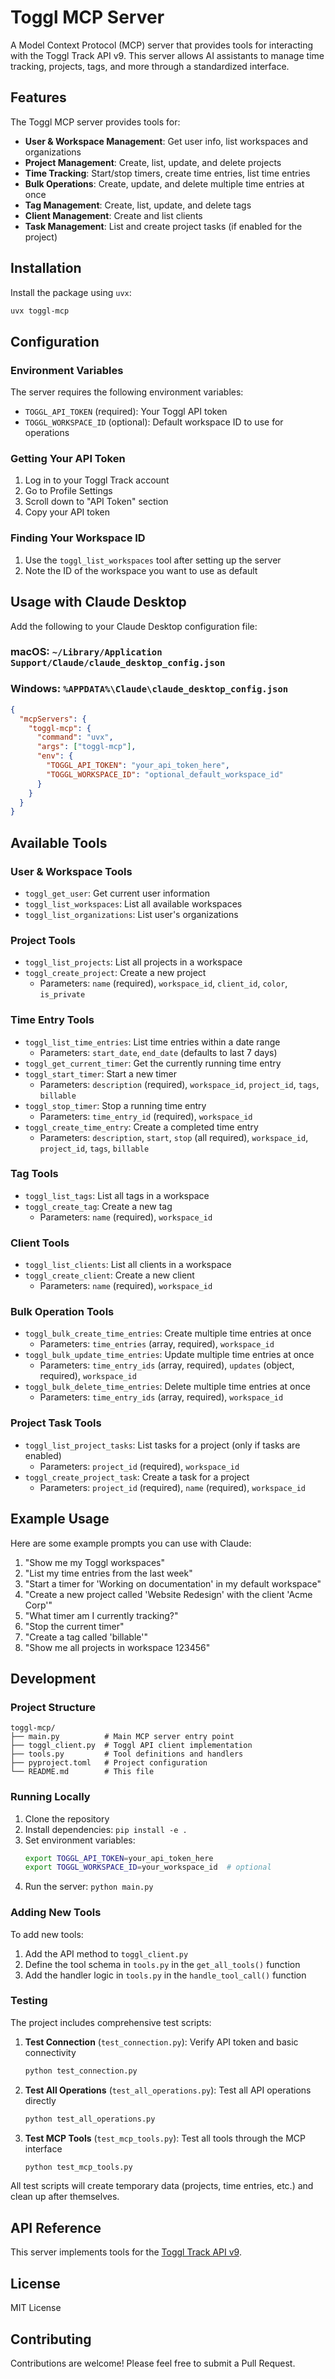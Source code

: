 # Toggl MCP Server

A Model Context Protocol (MCP) server that provides tools for interacting with the Toggl Track API v9. This server allows AI assistants to manage time tracking, projects, tags, and more through a standardized interface.

## Features

The Toggl MCP server provides tools for:

- **User & Workspace Management**: Get user info, list workspaces and organizations
- **Project Management**: Create, list, update, and delete projects
- **Time Tracking**: Start/stop timers, create time entries, list time entries
- **Bulk Operations**: Create, update, and delete multiple time entries at once
- **Tag Management**: Create, list, update, and delete tags
- **Client Management**: Create and list clients
- **Task Management**: List and create project tasks (if enabled for the project)

## Installation

Install the package using `uvx`:

```bash
uvx toggl-mcp
```

## Configuration

### Environment Variables

The server requires the following environment variables:

- `TOGGL_API_TOKEN` (required): Your Toggl API token
- `TOGGL_WORKSPACE_ID` (optional): Default workspace ID to use for operations

### Getting Your API Token

1. Log in to your Toggl Track account
2. Go to Profile Settings
3. Scroll down to "API Token" section
4. Copy your API token

### Finding Your Workspace ID

1. Use the `toggl_list_workspaces` tool after setting up the server
2. Note the ID of the workspace you want to use as default

## Usage with Claude Desktop

Add the following to your Claude Desktop configuration file:

### macOS: `~/Library/Application Support/Claude/claude_desktop_config.json`
### Windows: `%APPDATA%\Claude\claude_desktop_config.json`

```json
{
  "mcpServers": {
    "toggl-mcp": {
      "command": "uvx",
      "args": ["toggl-mcp"],
      "env": {
        "TOGGL_API_TOKEN": "your_api_token_here",
        "TOGGL_WORKSPACE_ID": "optional_default_workspace_id"
      }
    }
  }
}
```

## Available Tools

### User & Workspace Tools

- `toggl_get_user`: Get current user information
- `toggl_list_workspaces`: List all available workspaces
- `toggl_list_organizations`: List user's organizations

### Project Tools

- `toggl_list_projects`: List all projects in a workspace
- `toggl_create_project`: Create a new project
  - Parameters: `name` (required), `workspace_id`, `client_id`, `color`, `is_private`

### Time Entry Tools

- `toggl_list_time_entries`: List time entries within a date range
  - Parameters: `start_date`, `end_date` (defaults to last 7 days)
- `toggl_get_current_timer`: Get the currently running time entry
- `toggl_start_timer`: Start a new timer
  - Parameters: `description` (required), `workspace_id`, `project_id`, `tags`, `billable`
- `toggl_stop_timer`: Stop a running time entry
  - Parameters: `time_entry_id` (required), `workspace_id`
- `toggl_create_time_entry`: Create a completed time entry
  - Parameters: `description`, `start`, `stop` (all required), `workspace_id`, `project_id`, `tags`, `billable`

### Tag Tools

- `toggl_list_tags`: List all tags in a workspace
- `toggl_create_tag`: Create a new tag
  - Parameters: `name` (required), `workspace_id`

### Client Tools

- `toggl_list_clients`: List all clients in a workspace
- `toggl_create_client`: Create a new client
  - Parameters: `name` (required), `workspace_id`

### Bulk Operation Tools

- `toggl_bulk_create_time_entries`: Create multiple time entries at once
  - Parameters: `time_entries` (array, required), `workspace_id`
- `toggl_bulk_update_time_entries`: Update multiple time entries at once
  - Parameters: `time_entry_ids` (array, required), `updates` (object, required), `workspace_id`
- `toggl_bulk_delete_time_entries`: Delete multiple time entries at once
  - Parameters: `time_entry_ids` (array, required), `workspace_id`

### Project Task Tools

- `toggl_list_project_tasks`: List tasks for a project (only if tasks are enabled)
  - Parameters: `project_id` (required), `workspace_id`
- `toggl_create_project_task`: Create a task for a project
  - Parameters: `project_id` (required), `name` (required), `workspace_id`

## Example Usage

Here are some example prompts you can use with Claude:

1. "Show me my Toggl workspaces"
2. "List my time entries from the last week"
3. "Start a timer for 'Working on documentation' in my default workspace"
4. "Create a new project called 'Website Redesign' with the client 'Acme Corp'"
5. "What timer am I currently tracking?"
6. "Stop the current timer"
7. "Create a tag called 'billable'"
8. "Show me all projects in workspace 123456"

## Development

### Project Structure

```
toggl-mcp/
├── main.py          # Main MCP server entry point
├── toggl_client.py  # Toggl API client implementation
├── tools.py         # Tool definitions and handlers
├── pyproject.toml   # Project configuration
└── README.md        # This file
```

### Running Locally

1. Clone the repository
2. Install dependencies: `pip install -e .`
3. Set environment variables:
   ```bash
   export TOGGL_API_TOKEN=your_api_token_here
   export TOGGL_WORKSPACE_ID=your_workspace_id  # optional
   ```
4. Run the server: `python main.py`

### Adding New Tools

To add new tools:

1. Add the API method to `toggl_client.py`
2. Define the tool schema in `tools.py` in the `get_all_tools()` function
3. Add the handler logic in `tools.py` in the `handle_tool_call()` function

### Testing

The project includes comprehensive test scripts:

1. **Test Connection** (`test_connection.py`): Verify API token and basic connectivity
   ```bash
   python test_connection.py
   ```

2. **Test All Operations** (`test_all_operations.py`): Test all API operations directly
   ```bash
   python test_all_operations.py
   ```

3. **Test MCP Tools** (`test_mcp_tools.py`): Test all tools through the MCP interface
   ```bash
   python test_mcp_tools.py
   ```

All test scripts will create temporary data (projects, time entries, etc.) and clean up after themselves.

## API Reference

This server implements tools for the [Toggl Track API v9](https://engineering.toggl.com/docs/index.html).

## License

MIT License

## Contributing

Contributions are welcome! Please feel free to submit a Pull Request.
